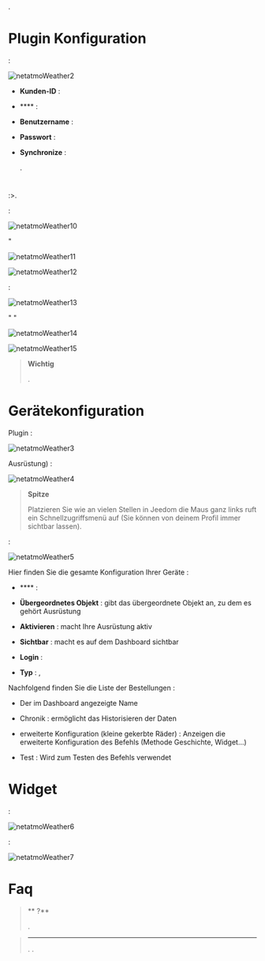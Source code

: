 
.

# Plugin Konfiguration


 :

![netatmoWeather2](../images/netatmoWeather2.png)

-   **Kunden-ID** : 

-   **** : 

-   **Benutzername** : 

-   **Passwort** : 

-   **Synchronize** : 
    
    .

# 


:>.

 :

![netatmoWeather10](../images/netatmoWeather10.png)

"

![netatmoWeather11](../images/netatmoWeather11.png)



![netatmoWeather12](../images/netatmoWeather12.png)


 :

![netatmoWeather13](../images/netatmoWeather13.png)

"
"

![netatmoWeather14](../images/netatmoWeather14.png)





![netatmoWeather15](../images/netatmoWeather15.png)

> **Wichtig**
>
> 
> .

# Gerätekonfiguration


Plugin :

![netatmoWeather3](../images/netatmoWeather3.png)


Ausrüstung) :

![netatmoWeather4](../images/netatmoWeather4.png)

> **Spitze**
>
> Platzieren Sie wie an vielen Stellen in Jeedom die Maus ganz links
> ruft ein Schnellzugriffsmenü auf (Sie können
> von deinem Profil immer sichtbar lassen).

 :

![netatmoWeather5](../images/netatmoWeather5.png)

Hier finden Sie die gesamte Konfiguration Ihrer Geräte :

-   **** : 

-   **Übergeordnetes Objekt** : gibt das übergeordnete Objekt an, zu dem es gehört
    Ausrüstung

-   **Aktivieren** : macht Ihre Ausrüstung aktiv

-   **Sichtbar** : macht es auf dem Dashboard sichtbar

-   **Login** : 

-   **Typ** : ,
    

Nachfolgend finden Sie die Liste der Bestellungen :

-   Der im Dashboard angezeigte Name

-   Chronik : ermöglicht das Historisieren der Daten

-   erweiterte Konfiguration (kleine gekerbte Räder) : Anzeigen
    die erweiterte Konfiguration des Befehls (Methode
    Geschichte, Widget…)

-   Test : Wird zum Testen des Befehls verwendet

# Widget

 :

![netatmoWeather6](../images/netatmoWeather6.png)

 :

![netatmoWeather7](../images/netatmoWeather7.png)

# Faq

>** ?**
>
>.

>****
>
>. .
